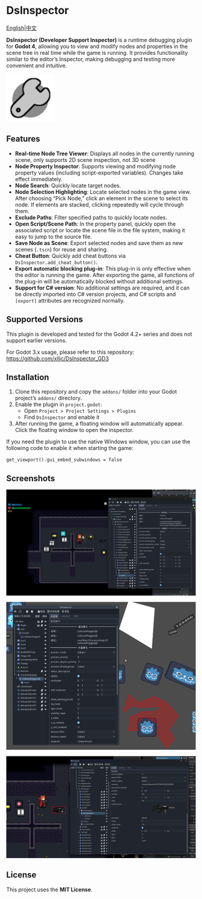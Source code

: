 # DsInspector

[English](README.md)|[中文](README_zh.md)

**DsInspector (Developer Support Inspector)** is a runtime debugging plugin for **Godot 4**, allowing you to view and modify nodes and properties in the scene tree in real time while the game is running.
 It provides functionality similar to the editor’s Inspector, making debugging and testing more convenient and intuitive.

![screenshot](addons/ds_inspector/icon/Icon.png)

## Features

- **Real-time Node Tree Viewer**: Displays all nodes in the currently running scene, only supports 2D scene inspection, not 3D scene
- **Node Property Inspector**: Supports viewing and modifying node property values (including script-exported variables). Changes take effect immediately.
- **Node Search**: Quickly locate target nodes.
- **Node Selection Highlighting**: Locate selected nodes in the game view. After choosing “Pick Node,” click an element in the scene to select its node. If elements are stacked, clicking repeatedly will cycle through them.
- **Exclude Paths**: Filter specified paths to quickly locate nodes.
- **Open Script/Scene Path**: In the property panel, quickly open the associated script or locate the scene file in the file system, making it easy to jump to the source file.
- **Save Node as Scene**: Export selected nodes and save them as new scenes (`.tscn`) for reuse and sharing.
- **Cheat Button**: Quickly add cheat buttons via `DsInspector.add_cheat_button()`.
- **Export automatic blocking plug-in**: This plug-in is only effective when the editor is running the game. After exporting the game, all functions of the plug-in will be automatically blocked without additional settings.
- **Support for C# version**: No additional settings are required, and it can be directly imported into C# version projects, and C# scripts and `[export]` attributes are recognized normally.

## Supported Versions

This plugin is developed and tested for the Godot 4.2+ series and does not support earlier versions.

For Godot 3.x usage, please refer to this repository: https://github.com/xlljc/DsInspector_GD3

## Installation

1. Clone this repository and copy the `addons/` folder into your Godot project’s `addons/` directory.
2. Enable the plugin in `project.godot`:
   - Open `Project > Project Settings > Plugins`
   - Find `DsInspector` and enable it
3. After running the game, a floating window will automatically appear. Click the floating window to open the inspector.

If you need the plugin to use the native Windows window, you can use the following code to enable it when starting the game:

```gdscript
get_viewport().gui_embed_subwindows = false
```

## Screenshots

![preview](docs/preview.gif)

![2025-09-22_014424](docs/2025-09-22_014424.png)

![2025-09-22_015110](docs/2025-09-22_015110.png)



## License

This project uses the **MIT License**.
